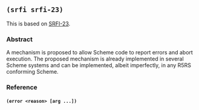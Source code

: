 ## `(srfi srfi-23)`

This is based on [SRFI-23](https://srfi.schemers.org/srfi-23/).

### Abstract

A mechanism is proposed to allow Scheme code to report errors and
abort execution. The proposed mechanism is already implemented in
several Scheme systems and can be implemented, albeit imperfectly, in
any R5RS conforming Scheme.

### Reference

#### `(error <reason> [arg ...])`
